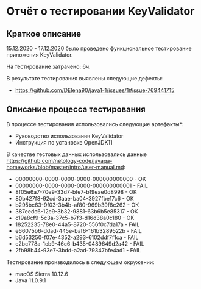 # Отчёт о тестировании KeyValidator
## Краткое описание

15.12.2020 - 17.12.2020 было проведено функциональное тестирование приложения KeyValidator.

На тестирование затрачено: 6ч.

В результате тестирования выявлены следующие дефекты:
* https://github.com/DElena90/java1-1/issues/1#issue-769441715

## Описание процесса тестирования

В процессе тестирования использовались следующие артефакты*:
* Руководство использования KeyValidator
* Инструкция по установке OpenJDK11

В качестве тестовых данных использовались данные https://github.com/netology-code/javaqa-homeworks/blob/master/intro/user-manual.md:
* 00000000-0000-0000-0000-000000000000 - OK
* 00000000-0000-0000-0000-000000000001 - FAIL
* 8f05e6a7-70e9-33d7-bfe7-b19eae0d8998 - OK
* 80b427f8-92cd-3aae-ba04-3927fbe17c6 - OK
* b295bc63-9f03-3b4b-af80-969b39f8c262 - OK
* 387eedc6-12e9-3b32-9881-63b6b5e85317 - OK
* c19a8cf9-5c3a-37c5-b7f3-d16d38a0c180 - OK
* 18252235-78e0-44a5-8720-556f0c7da17a - FAIL
* e66075b6-ddad-445e-baf6-161b3289522b - FAIL
* b6d53250-f07e-4352-a293-6102ddf7f1ca - FAIL
* c2bc778a-1cb9-46c6-b435-0489649d2a42 - FAIL
* 2fb98b44-93e7-3bdd-a2ad-79347bfe4ad1 - FAIL

Тестирование производилось в следующем окружении:
* macOS Sierra 10.12.6
* Java 11.0.9.1